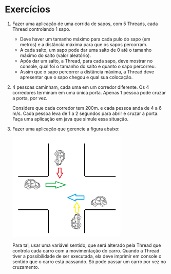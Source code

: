 # Exercícios

1. Fazer uma aplicação de uma corrida de sapos, com 5 Threads, cada Thread controlando 1 sapo. 
    -   Deve haver um tamanho máximo para cada pulo do sapo (em metros) e a distância máxima para que os sapos percorram. 
    -   A cada salto, um sapo pode dar uma salto de 0 até o tamanho máximo do salto (valor aleatório). 
    -   Após dar um salto, a Thread, para cada sapo, deve mostrar no console, qual foi o tamanho do salto e quanto o sapo percorreu. 
    -   Assim que o sapo percorrer a distância máxima, a Thread deve apresentar que o sapo chegou e qual sua colocação.


2. 4 pessoas caminham, cada uma em um corredor diferente. Os 4 corredores terminam em uma única porta. Apenas 1 pessoa pode cruzar a porta, por vez. 
    
    Considere que cada corredor tem 200m. e cada pessoa anda de 4 a 6 m/s. Cada pessoa leva de 1 a 2 segundos para abrir e cruzar a porta. Faça uma aplicação em java que simule essa situação.

3. Fazer uma aplicação que gerencie a figura abaixo:

    ![Imagem representando 4 carros passando por um cruzamento](ex03.bmp)

    Para tal, usar uma variável sentido, que será alterado pela Thread que controla cada carro com a movimentação do carro. Quando a Thread tiver a possibilidade de ser executada, ela deve imprimir em console o sentido que o carro está passando. Só pode passar um carro por vez no cruzamento.